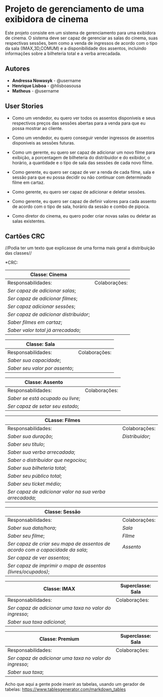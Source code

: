 # Projeto de gerenciamento de uma exibidora de cinema

Este projeto consiste em um sistema de gerenciamento para uma exibidora de cinema. 
O sistema deve ser capaz de gerenciar as salas do cinema, suas respectivas sessões, 
bem como a venda de ingressos de acordo com o tipo da sala (IMAX,3D,COMUM) e a disponibilidade dos assentos, 
incluindo informações sobre a bilheteria total e a verba arrecadada.

## Autores

* **Andressa Nowasyk** - @username
* **Henrique Lisboa** - @hlisboasousa
* **Matheus** - @username

## User Stories


* Como um vendedor, eu quero ver todos os assentos disponíveis e seus respectivos preços das sessões abertas para a venda para que eu possa mostrar ao cliente.

* Como um vendedor, eu quero conseguir vender ingressos de assentos disponíveis as sessões futuras.

* Como um gerente, eu quero ser capaz de adicionar um novo filme para exibição, a porcentagem de bilheteria do distribuidor e do exibidor, o horário, a quantidade e o tipo de sala das sessões de cada novo filme.

* Como gerente, eu quero ser capaz de ver a renda de cada filme, sala e sessão para que eu possa decidir ou não continuar com determinado filme em cartaz.

* Como gerente, eu quero ser capaz de adicionar e deletar sessões.

* Como gerente, eu quero ser capaz de definir valores para cada assento de acordo com o tipo de sala, horário da sessão e combo de pipoca.

* Como diretor do cinema, eu quero poder criar novas salas ou deletar as salas existentes.

## Cartões CRC

//Podia ter um texto que explicasse de uma forma mais geral a distribuição das classes//

*CRC:

| Classe: Cinema                            |                       |
|-------------------------------------------|-----------------------|
| Responsabilidades:                        | Colaborações:         |
|   *Ser capaz de adicionar salas*;         |                       |
|   *Ser capaz de adicionar filmes*;        |                       |
|   *Ser capaz adicionar sessões*;          |                       |
|   *Ser capaz de adicionar distribuidor*;  |                       |
|   *Saber filmes em cartaz*;               |                       |
|   *Saber valor total já arrecadado*;      |                       |


| Classe: Sala                      |               |
|-----------------------------------|---------------|
| Responsabilidades:                | Colaborações: |
|   *Saber sua capacidade*;         |
|   *Saber seu valor por assento*;  | 


| Classe: Assento                     |               | 
|-------------------------------------|---------------|
| Responsabilidades:                  | Colaborações: |
|   *Saber se está ocupado ou livre*; |               |
|   *Ser capaz de setar seu estado*;  |               |


| CLasse: Filmes                                            |                 |
|-----------------------------------------------------------|-----------------|
| Responsabilidades:                                        | Colaborações:   |
|   *Saber sua duração*;                                    | *Distribuidor*; |
|   *Saber seu título*;                                     |                 |
|   *Saber sua verba arrecadada*;                           |                 |
|   *Saber o distribuidor que negociou*;                    |                 |
|   *Saber sua bilheteria total*;                           |                 |
|   *Saber seu público total*;                              |                 |
|   *Saber seu tícket médio*;                               |                 |
|   *Ser capaz de adicionar valor na sua verba arrecadada*; |                 |

| Classe: Sessão                                                                  |                 |
|---------------------------------------------------------------------------------|-----------------|
| Responsabilidades:                                                              | Colaborações:   |
|   *Saber sua data/hora*;                                                        |  *Sala*         |
|   *Saber seu filme*;                                                            |  *FIlme*        |
|   *Ser capaz de criar seu mapa de assentos de acordo com a capacidade da sala*; |  *Assento*      |
|   *Ser capaz de ver assentos*;
|   *Ser capaz de imprimir o mapa de assentos (livres/ocupados)*;


| Classe: IMAX                                                                    | Superclasse: Sala |
|---------------------------------------------------------------------------------|-------------------|
| Responsabilidades:                                                              | Colaborações:     |
|   *Ser capaz de adicionar uma taxa no valor do ingresso*;                                           |                 
|   *Saber sua taxa adicional*;                                                                       |    


| Classe: Premium                                                                 | Superclasse: Sala |
|---------------------------------------------------------------------------------|-------------------|
| Responsabilidades:                                                              | Colaborações:     |
|   *Ser capaz de adicionar uma taxa no valor do ingresso*;                                           |                 
|   *Saber sua taxa*;                                                                                 |   
  



Acho que aqui a gente pode inserir as tabelas, usando um gerador de tabelas: https://www.tablesgenerator.com/markdown_tables

